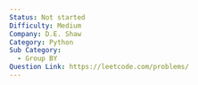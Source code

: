 ```yaml
---
Status: Not started
Difficulty: Medium
Company: D.E. Shaw
Category: Python
Sub Category:
  - Group BY
Question Link: https://leetcode.com/problems/
---
```

